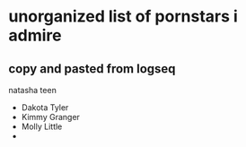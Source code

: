 # unorganized list of pornstars i admire
## copy and pasted from logseq

natasha teen
- Dakota Tyler
- Kimmy Granger
- Molly Little
- 
